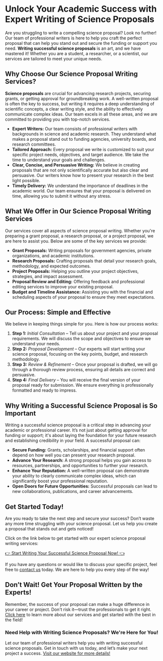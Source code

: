 # Unlock Your Academic Success with Expert Writing of Science Proposals

Are you struggling to write a compelling science proposal? Look no further! Our team of professional writers is here to help you craft the perfect proposal that can help you stand out and secure the funding or support you need. **Writing successful science proposals** is an art, and we have mastered it! Whether you are a student, a researcher, or a scientist, our services are tailored to meet your unique needs.

## Why Choose Our Science Proposal Writing Services?

**Science proposals** are crucial for advancing research projects, securing grants, or getting approval for groundbreaking work. A well-written proposal is often the key to success, but writing it requires a deep understanding of scientific concepts, a clear writing style, and the ability to effectively communicate complex ideas. Our team excels in all these areas, and we are committed to providing you with top-notch services.

- **Expert Writers:** Our team consists of professional writers with backgrounds in science and academic research. They understand what makes a proposal stand out to funding agencies, university boards, and research committees.
- **Tailored Approach:** Every proposal we write is customized to suit your specific project needs, objectives, and target audience. We take the time to understand your goals and challenges.
- **Clear, Concise, and Persuasive Writing:** We believe in creating proposals that are not only scientifically accurate but also clear and persuasive. Our writers know how to present your research in the best light possible.
- **Timely Delivery:** We understand the importance of deadlines in the academic world. Our team ensures that your proposal is delivered on time, allowing you to submit it without any stress.

## What We Offer in Our Science Proposal Writing Services

Our services cover all aspects of science proposal writing. Whether you're preparing a grant proposal, a research proposal, or a project proposal, we are here to assist you. Below are some of the key services we provide:

- **Grant Proposals:** Writing proposals for government agencies, private organizations, and academic institutions.
- **Research Proposals:** Crafting proposals that detail your research goals, methodology, and expected outcomes.
- **Project Proposals:** Helping you outline your project objectives, strategies, and impact assessment.
- **Proposal Review and Editing:** Offering feedback and professional editing services to improve your existing proposal.
- **Budget and Timeline Assistance:** Assisting you with the financial and scheduling aspects of your proposal to ensure they meet expectations.

## Our Process: Simple and Effective

We believe in keeping things simple for you. Here is how our process works:

1. **Step 1:** _Initial Consultation_ – Tell us about your project and your proposal requirements. We will discuss the scope and objectives to ensure we understand your needs.
2. **Step 2:** _Proposal Development_ – Our experts will start writing your science proposal, focusing on the key points, budget, and research methodology.
3. **Step 3:** _Review & Refinement_ – Once your proposal is drafted, we will go through a thorough review process, ensuring all details are correct and persuasive.
4. **Step 4:** _Final Delivery_ – You will receive the final version of your proposal ready for submission. We ensure everything is professionally formatted and ready to impress.

## Why Writing a Successful Science Proposal is So Important

Writing a successful science proposal is a critical step in advancing your academic or professional career. It’s not just about getting approval for funding or support; it's about laying the foundation for your future research and establishing credibility in your field. A successful proposal can:

- **Secure Funding:** Grants, scholarships, and financial support often depend on how well you can present your research proposal.
- **Advance Your Research:** A strong proposal helps you gain access to resources, partnerships, and opportunities to further your research.
- **Enhance Your Reputation:** A well-written proposal can demonstrate your ability to clearly communicate complex ideas, which can significantly boost your professional reputation.
- **Open Doors for Future Opportunities:** Successful proposals can lead to new collaborations, publications, and career advancements.

## Get Started Today!

Are you ready to take the next step and secure your success? Don’t waste any more time struggling with your science proposal. Let us help you create a proposal that stands out and gets noticed!

Click on the link below to get started with our expert science proposal writing services:

[👉 Start Writing Your Successful Science Proposal Now! 👈](https://tinyurl.com/topessay?keyword=writing+successful+science+proposals)

If you have any questions or would like to discuss your specific project, feel free to [contact us](https://tinyurl.com/topessay?keyword=writing+successful+science+proposals) today. We are here to help you every step of the way!

## Don’t Wait! Get Your Proposal Written by the Experts!

Remember, the success of your proposal can make a huge difference in your career or project. Don't risk it—trust the professionals to get it right. [Click here](https://tinyurl.com/topessay?keyword=writing+successful+science+proposals) to learn more about our services and get started with the best in the field!

### Need Help with Writing Science Proposals? We're Here for You!

Let our team of professional writers help you with writing successful science proposals. Get in touch with us today, and let’s make your next project a success. [Visit our website for more details!](https://tinyurl.com/topessay?keyword=writing+successful+science+proposals)
